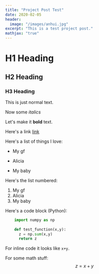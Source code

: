 ```yaml
---
title: "Project Post Test"
date: 2020-02-05
header:
  image: "/images/anhui.jpg"
excerpt: "This is a test project post."
mathjax: "true"
---
```


# H1 Heading

## H2 Heading

### H3 Heading

This is just normal text.

Now some *italics*

Let's make it **bold** text.

Here's a link [link](http://github.com)

Here's a list of things I love:
* My gf
+ Alicia
- My baby

Here's the list numbered:
1. My gf
2. Alicia 
3. My baby

Here's a code block (Python):
```python
	import numpy as np
	
	def test_function(x,y):
	  z = np.sum(x,y)
	  return z
```

For inline code it looks like `x+y`.

For some math stuff:
$$z=x+y$$